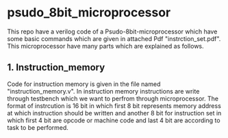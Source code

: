# psudo_8bit_microprocessor
This repo have a verilog code of a Psudo-8bit-microprocessor which have some basic commands which are given in attached Pdf "instrction_set.pdf".
This microprocessor have many parts which are explained as follows.
## 1. Instruction_memory
Code for instruction memory is given in the file named "instruction_memory.v". In instruction memory instructions are write through testbench which we want to perfrom through microprocessor. The format of instrcution is 16 bit in which first 8 bit represents memory address at which instruction should be written and another 8 bit for instruction set in which first 4 bit are opcode or machine code and last 4 bit are according to task to be performed.
